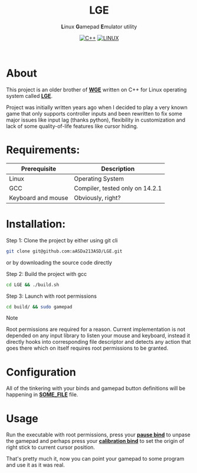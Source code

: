 <div align="center">
   
   # LGE
   
   **L**inux **G**amepad **E**mulator utility
   
   [![C++](https://img.shields.io/badge/Language-C++-497591?logo=cplusplus&logoColor=fff&style=for-the-badge)](https://en.wikipedia.org/)
   [![LINUX](https://img.shields.io/badge/OS-LINUX-0078a4?logo=quarto&logoColor=fff&style=for-the-badge)](https://en.wikipedia.org/wiki/PHP)
    
</div>

<br>

# About
This project is an older brother of **[WGE]()** written on C++ for Linux operating system called **[LGE]()**.

Project was initially written years ago when I decided to play a very known game that only supports controller inputs and been rewritten to fix some major issues like input lag (thanks python), flexibility in customization and lack of some quality-of-life features like cursor hiding.

# Requirements:
| Prerequisite               | Description                      |
| -------------------------- | -------------------------------- |
| Linux                      | Operating System                 |
| GCC                        | Compiler, tested only on 14.2.1  |
| Keyboard and mouse         | Obviously, right?                |

# Installation:
Step 1: Clone the project by either using git cli
```bash
git clone git@github.com:aASDa213ASD/LGE.git
```
or by downloading the source code directly

Step 2: Build the project with gcc
```bash
cd LGE && ./build.sh
```

Step 3: Launch with root permissions
```bash
cd build/ && sudo gamepad
```
> [!NOTE]  
> Root permissions are required for a reason. Current implementation is not depended on any input library to listen your mouse and keyboard, instead it directly hooks into corresponding file descriptor and detects any action that goes there which on itself requires root permissions to be granted.

# Configuration
All of the tinkering with your binds and gamepad button definitions will be happening in **[SOME_FILE]()** file.

# Usage
Run the executable with root permissions, press your **[pause bind]()** to unpase the gamepad and perhaps press your **[calibration bind]()** to set the origin of right stick to current cursor position.

That's pretty much it, now you can point your gamepad to some program and use it as it was real.
